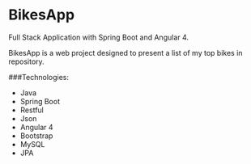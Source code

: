# BikesApp
Full Stack Application with Spring Boot and Angular 4.

BikesApp is a web project designed to present a list of my top bikes in repository.

###Technologies:

- Java
- Spring Boot
- Restful
- Json
- Angular 4
- Bootstrap
- MySQL
- JPA
